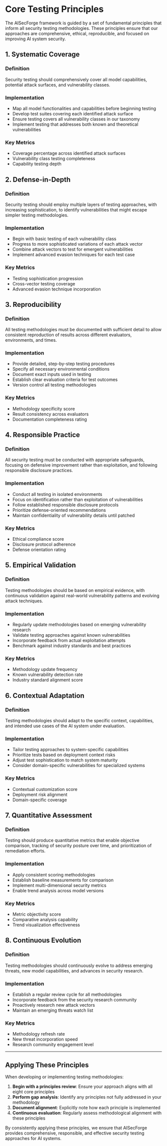 # Core Testing Principles

The AISecForge framework is guided by a set of fundamental principles that inform all security testing methodologies. These principles ensure that our approaches are comprehensive, ethical, reproducible, and focused on improving AI system security.

## 1. Systematic Coverage

### Definition
Security testing should comprehensively cover all model capabilities, potential attack surfaces, and vulnerability classes.

### Implementation
- Map all model functionalities and capabilities before beginning testing
- Develop test suites covering each identified attack surface
- Ensure testing covers all vulnerability classes in our taxonomy
- Implement testing that addresses both known and theoretical vulnerabilities

### Key Metrics
- Coverage percentage across identified attack surfaces
- Vulnerability class testing completeness
- Capability testing depth

## 2. Defense-in-Depth

### Definition
Security testing should employ multiple layers of testing approaches, with increasing sophistication, to identify vulnerabilities that might escape simpler testing methodologies.

### Implementation
- Begin with basic testing of each vulnerability class
- Progress to more sophisticated variations of each attack vector
- Combine attack vectors to test for emergent vulnerabilities
- Implement advanced evasion techniques for each test case

### Key Metrics
- Testing sophistication progression
- Cross-vector testing coverage
- Advanced evasion technique incorporation

## 3. Reproducibility

### Definition
All testing methodologies must be documented with sufficient detail to allow consistent reproduction of results across different evaluators, environments, and times.

### Implementation
- Provide detailed, step-by-step testing procedures
- Specify all necessary environmental conditions
- Document exact inputs used in testing
- Establish clear evaluation criteria for test outcomes
- Version control all testing methodologies

### Key Metrics
- Methodology specificity score
- Result consistency across evaluators
- Documentation completeness rating

## 4. Responsible Practice

### Definition
All security testing must be conducted with appropriate safeguards, focusing on defensive improvement rather than exploitation, and following responsible disclosure practices.

### Implementation
- Conduct all testing in isolated environments
- Focus on identification rather than exploitation of vulnerabilities
- Follow established responsible disclosure protocols
- Prioritize defense-oriented recommendations
- Maintain confidentiality of vulnerability details until patched

### Key Metrics
- Ethical compliance score
- Disclosure protocol adherence
- Defense orientation rating

## 5. Empirical Validation

### Definition
Testing methodologies should be based on empirical evidence, with continuous validation against real-world vulnerability patterns and evolving attack techniques.

### Implementation
- Regularly update methodologies based on emerging vulnerability research
- Validate testing approaches against known vulnerabilities
- Incorporate feedback from actual exploitation attempts
- Benchmark against industry standards and best practices

### Key Metrics
- Methodology update frequency
- Known vulnerability detection rate
- Industry standard alignment score

## 6. Contextual Adaptation

### Definition
Testing methodologies should adapt to the specific context, capabilities, and intended use cases of the AI system under evaluation.

### Implementation
- Tailor testing approaches to system-specific capabilities
- Prioritize tests based on deployment context risks
- Adjust test sophistication to match system maturity
- Consider domain-specific vulnerabilities for specialized systems

### Key Metrics
- Contextual customization score
- Deployment risk alignment
- Domain-specific coverage

## 7. Quantitative Assessment

### Definition
Testing should produce quantitative metrics that enable objective comparison, tracking of security posture over time, and prioritization of remediation efforts.

### Implementation
- Apply consistent scoring methodologies
- Establish baseline measurements for comparison
- Implement multi-dimensional security metrics
- Enable trend analysis across model versions

### Key Metrics
- Metric objectivity score
- Comparative analysis capability
- Trend visualization effectiveness

## 8. Continuous Evolution

### Definition
Testing methodologies should continuously evolve to address emerging threats, new model capabilities, and advances in security research.

### Implementation
- Establish a regular review cycle for all methodologies
- Incorporate feedback from the security research community
- Proactively research new attack vectors
- Maintain an emerging threats watch list

### Key Metrics
- Methodology refresh rate
- New threat incorporation speed
- Research community engagement level

---

## Applying These Principles

When developing or implementing testing methodologies:

1. **Begin with a principles review**: Ensure your approach aligns with all eight core principles
2. **Perform gap analysis**: Identify any principles not fully addressed in your methodology
3. **Document alignment**: Explicitly note how each principle is implemented
4. **Continuous evaluation**: Regularly assess methodological alignment with these principles

By consistently applying these principles, we ensure that AISecForge provides comprehensive, responsible, and effective security testing approaches for AI systems.
